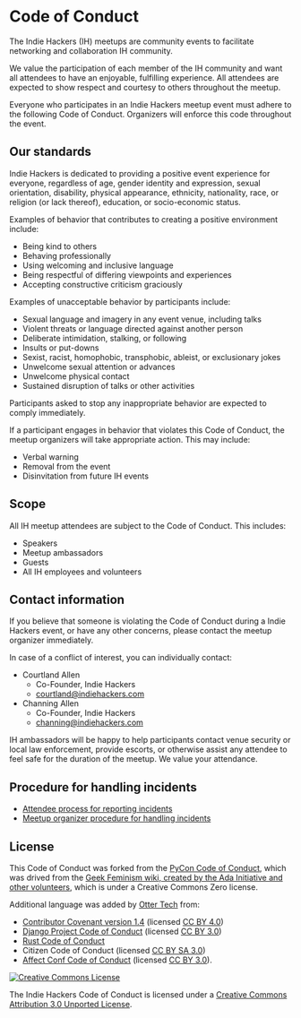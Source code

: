 # Code of Conduct

The Indie Hackers (IH) meetups are community events to facilitate networking and collaboration IH community.

We value the participation of each member of the IH community and want all attendees to have an enjoyable, fulfilling experience. All attendees are expected to show respect and courtesy to others throughout the meetup.

Everyone who participates in an Indie Hackers meetup event must adhere to the following Code of Conduct. Organizers will enforce this code throughout the event.

## Our standards

Indie Hackers is dedicated to providing a positive event experience for everyone, regardless of age, gender identity and expression, sexual orientation, disability, physical appearance, ethnicity, nationality, race, or religion (or lack thereof), education, or socio-economic status.

Examples of behavior that contributes to creating a positive environment include:

* Being kind to others
* Behaving professionally
* Using welcoming and inclusive language
* Being respectful of differing viewpoints and experiences
* Accepting constructive criticism graciously

Examples of unacceptable behavior by participants include:

* Sexual language and imagery in any event venue, including talks
* Violent threats or language directed against another person
* Deliberate intimidation, stalking, or following
* Insults or put-downs
* Sexist, racist, homophobic, transphobic, ableist, or exclusionary jokes
* Unwelcome sexual attention or advances
* Unwelcome physical contact
* Sustained disruption of talks or other activities

Participants asked to stop any inappropriate behavior are expected to comply immediately.

If a participant engages in behavior that violates this Code of Conduct, the meetup organizers will take appropriate action. This may include:

* Verbal warning
* Removal from the event
* Disinvitation from future IH events

## Scope

All IH meetup attendees are subject to the Code of Conduct. This includes:

* Speakers
* Meetup ambassadors
* Guests
* All IH employees and volunteers

## Contact information

If you believe that someone is violating the Code of Conduct during a Indie Hackers event, or have any other concerns, please contact the meetup organizer immediately.

In case of a conflict of interest, you can individually contact:

* Courtland Allen
  * Co-Founder, Indie Hackers
  * [courtland@indiehackers.com](mailto:courtland@indiehackers.com)
* Channing Allen
  * Co-Founder, Indie Hackers
  * [channing@indiehackers.com](mailto:channing@indiehackers.com)

IH ambassadors will be happy to help participants contact venue security or local law enforcement, provide escorts, or otherwise assist any attendee to feel safe for the duration of the meetup. We value your attendance.

## Procedure for handling incidents

* [Attendee process for reporting incidents](incident-handling-attendee-procedure.md)
* [Meetup organizer procedure for handling incidents](incident-handling-organizer-procedure.md)

## License

This Code of Conduct was forked from the [PyCon Code of Conduct](https://github.com/python/pycon-code-of-conduct), which was drived from the [Geek Feminism wiki, created by the Ada Initiative and other volunteers](http://geekfeminism.wikia.com/wiki/Conference_anti-harassment/Policy), which is under a Creative Commons Zero license.

Additional language was added by [Otter Tech](https://otter.technology/) from:

* [Contributor Covenant version 1.4](https://www.contributor-covenant.org/version/1/4/code-of-conduct) (licensed [CC BY 4.0](https://github.com/ContributorCovenant/contributor_covenant/blob/master/LICENSE.md))
* [Django Project Code of Conduct](https://www.djangoproject.com/conduct/) (licensed [CC BY 3.0](http://creativecommons.org/licenses/by-sa/3.0/))
* [Rust Code of Conduct](https://www.rust-lang.org/en-US/conduct.html)
* Citizen Code of Conduct (licensed [CC BY SA 3.0](http://creativecommons.org/licenses/by-sa/3.0/))
* [Affect Conf Code of Conduct](https://affectconf.com/coc/) (licensed [CC BY 3.0](http://creativecommons.org/licenses/by-sa/3.0/)).

[![Creative Commons License](http://i.creativecommons.org/l/by/3.0/88x31.png)](http://creativecommons.org/licenses/by/3.0/)

The Indie Hackers Code of Conduct is licensed under a [Creative Commons Attribution 3.0 Unported License](http://creativecommons.org/licenses/by/3.0/).

